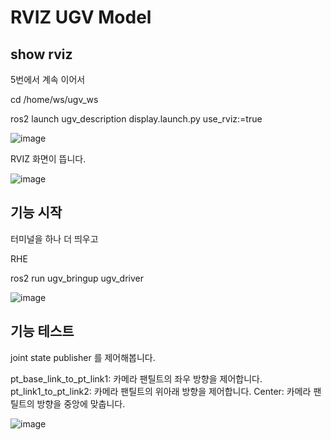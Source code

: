 # RVIZ UGV Model

## show rviz

5번에서 계속 이어서

cd /home/ws/ugv_ws

ros2 launch ugv_description display.launch.py use_rviz:=true

![image](https://github.com/user-attachments/assets/7cebaf4d-bdd4-49df-b90f-7e7ef38e88a7)

RVIZ 화면이 뜹니다.

![image](https://github.com/user-attachments/assets/5fa68e48-8b13-4b75-a37c-84ffac8c34a5)

## 기능 시작

터미널을 하나 더 띄우고

RHE

ros2 run ugv_bringup ugv_driver

![image](https://github.com/user-attachments/assets/d2791717-1b6e-4076-a47c-45d81a8ba7dd)

## 기능 테스트

joint state publisher 를 제어해봅니다.

pt_base_link_to_pt_link1: 카메라 팬틸트의 좌우 방향을 제어합니다.
pt_link1_to_pt_link2: 카메라 팬틸트의 위아래 방향을 제어합니다.
Center: 카메라 팬틸트의 방향을 중앙에 맞춥니다.

![image](https://github.com/user-attachments/assets/4d6e7dd0-0018-4218-87d3-4151526e6c50)











